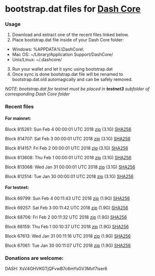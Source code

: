 # bootstrap.dat files for [Dash Core](https://www.dash.org)

### Usage

1. Download and extract one of the recent files linked below.
2. Place bootstrap.dat file inside of your Dash Core folder:
 - Windows: %APPDATA%\DashCore\
 - Mac OS: ~/Library/Application Support/DashCore/
 - Unix/Linux: ~/.dashcore/
3. Run your wallet and let it sync using bootstrap.dat
4. Once sync is done bootstrap.dat file will be renamed to bootstrap.dat.old automagically and can be safely removed.

_NOTE: bootstrap.dat for testnet must be placed in **testnet3** subfolder of corresponding Dash Core folder_

### Recent files

#### For mainnet:

Block 815261: Sun Feb  4 00:00:01 UTC 2018 [zip](https://dash-bootstrap.ams3.digitaloceanspaces.com/mainnet/2018-02-04/bootstrap.dat.zip) (3.1G) [SHA256](https://dash-bootstrap.ams3.digitaloceanspaces.com/mainnet/2018-02-04/sha256.txt)

Block 814707: Sat Feb  3 00:00:01 UTC 2018 [zip](https://dash-bootstrap.ams3.digitaloceanspaces.com/mainnet/2018-02-03/bootstrap.dat.zip) (3.1G) [SHA256](https://dash-bootstrap.ams3.digitaloceanspaces.com/mainnet/2018-02-03/sha256.txt)

Block 814157: Fri Feb  2 00:00:01 UTC 2018 [zip](https://dash-bootstrap.ams3.digitaloceanspaces.com/mainnet/2018-02-02/bootstrap.dat.zip) (3.1G) [SHA256](https://dash-bootstrap.ams3.digitaloceanspaces.com/mainnet/2018-02-02/sha256.txt)

Block 813608: Thu Feb  1 00:00:01 UTC 2018 [zip](https://dash-bootstrap.ams3.digitaloceanspaces.com/mainnet/2018-02-01/bootstrap.dat.zip) (3.1G) [SHA256](https://dash-bootstrap.ams3.digitaloceanspaces.com/mainnet/2018-02-01/sha256.txt)

Block 813068: Wed Jan 31 00:00:01 UTC 2018 [zip](https://dash-bootstrap.ams3.digitaloceanspaces.com/mainnet/2018-01-31/bootstrap.dat.zip) (3.1G) [SHA256](https://dash-bootstrap.ams3.digitaloceanspaces.com/mainnet/2018-01-31/sha256.txt)

Block 812514: Tue Jan 30 00:00:01 UTC 2018 [zip](https://dash-bootstrap.ams3.digitaloceanspaces.com/mainnet/2018-01-30/bootstrap.dat.zip) (3.1G) [SHA256](https://dash-bootstrap.ams3.digitaloceanspaces.com/mainnet/2018-01-30/sha256.txt)


#### For testnet:

Block 69799: Sun Feb  4 00:11:43 UTC 2018 [zip](https://dash-bootstrap.ams3.digitaloceanspaces.com/testnet/2018-02-04/bootstrap.dat.zip) (1.9G) [SHA256](https://dash-bootstrap.ams3.digitaloceanspaces.com/testnet/2018-02-04/sha256.txt)

Block 69257: Sat Feb  3 00:11:42 UTC 2018 [zip](https://dash-bootstrap.ams3.digitaloceanspaces.com/testnet/2018-02-03/bootstrap.dat.zip) (1.9G) [SHA256](https://dash-bootstrap.ams3.digitaloceanspaces.com/testnet/2018-02-03/sha256.txt)

Block 68706: Fri Feb  2 00:11:32 UTC 2018 [zip](https://dash-bootstrap.ams3.digitaloceanspaces.com/testnet/2018-02-02/bootstrap.dat.zip) (1.9G) [SHA256](https://dash-bootstrap.ams3.digitaloceanspaces.com/testnet/2018-02-02/sha256.txt)

Block 68159: Thu Feb  1 00:10:37 UTC 2018 [zip](https://dash-bootstrap.ams3.digitaloceanspaces.com/testnet/2018-02-01/bootstrap.dat.zip) (1.9G) [SHA256](https://dash-bootstrap.ams3.digitaloceanspaces.com/testnet/2018-02-01/sha256.txt)

Block 67613: Wed Jan 31 00:11:16 UTC 2018 [zip](https://dash-bootstrap.ams3.digitaloceanspaces.com/testnet/2018-01-31/bootstrap.dat.zip) (1.9G) [SHA256](https://dash-bootstrap.ams3.digitaloceanspaces.com/testnet/2018-01-31/sha256.txt)

Block 67061: Tue Jan 30 00:11:07 UTC 2018 [zip](https://dash-bootstrap.ams3.digitaloceanspaces.com/testnet/2018-01-30/bootstrap.dat.zip) (1.9G) [SHA256](https://dash-bootstrap.ams3.digitaloceanspaces.com/testnet/2018-01-30/sha256.txt)


### Donations are welcome:

DASH: XsV4GHVKGTjQFvwB7c6mYsGV3Mxf7iser6
